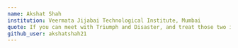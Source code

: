 ```yaml
---
name: Akshat Shah
institution: Veermata Jijabai Technological Institute, Mumbai
quote: If you can meet with Triumph and Disaster, and treat those two impostors just the same
github_user: akshatshah21
---
```

